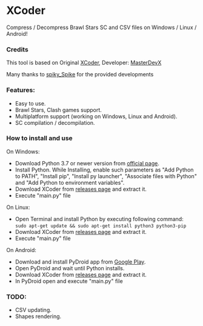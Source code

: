 # XCoder
Compress / Decompress Brawl Stars SC and CSV files on Windows / Linux / Android!

### Credits
This tool is based on Original <a href="https://github.com/MasterDevX/xcoder">XCoder</a>, Developer: <a href="https://github.com/MasterDevX">MasterDevX</a></br>

Many thanks to <a href="https://github.com/spiky-s">spiky_Spike</a> for the provided developments

### Features:
- Easy to use.
- Brawl Stars, Clash games support.
- Multiplatform support (working on Windows, Linux and Android).
- SC compilation / decompilation.

### How to install and use
On Windows:
- Download Python 3.7 or newer version from <a href="https://www.python.org/downloads/">official page</a>.
- Install Python. While Installing, enable such parameters as "Add Python to PATH", "Install pip", "Install py launcher", "Associate files with Python" and "Add Python to environment variables".
- Download XCoder from <a href="https://github.com/Vorono4ka/XCoder/releases">releases page</a> and extract it.
- Execute "main.py" file</br>

On Linux:
- Open Terminal and install Python by executing following command:</br>
```sudo apt-get update && sudo apt-get install python3 python3-pip```
- Download XCoder from <a href="https://github.com/Vorono4ka/XCoder/releases">releases page</a> and extract it.
- Execute "main.py" file

On Android:
- Download and install PyDroid app from <a href="https://play.google.com/store/apps/details?id=ru.iiec.pydroid3">Google Play</a>.
- Open PyDroid and wait until Python installs.
- Download XCoder from <a href="https://github.com/Vorono4ka/XCoder/releases">releases page</a> and extract it.
- In PyDroid open and execute "main.py" file</br>

### TODO:
- CSV updating.
- Shapes rendering.
